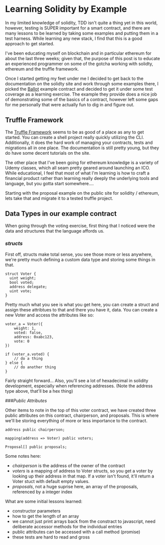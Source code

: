 # Learning Solidity by Example

In my limited knowledge of solidity, TDD isn't quite a thing yet in this world,
however, testing is SUPER important for a smart contract, and there are many
lessons to be learned by taking some examples and putting them in a test
harness. While learning any new stack, I find that this is a good approach to
get started.

I've been educating myself on blockchain and in particular ethereum for about
the last three weeks; given that, the purpose of this post is to educate an
experienced programmer on some of the gotcha working with solidty, ethereum and
the truffle framework.

Once I started getting my feet under me I decided to get back to the
documentation on the solidty site and work through some examples there, I picked
the
[Ballot](https://solidity.readthedocs.io/en/develop/solidity-by-example.html#voting)
example contract and decided to get it under some test coverage as a learning
exercise. The example they provide does a nice job of demonstrating some of the
basics of a contract, however left some gaps for me personally that were
actually fun to dig in and figure out.

## Truffle Framework

The [Truffle Framework](http://truffleframework.com/) seems to be as good of a
place as any to get started. You can create a shell project really quickly
utilizing the CLI.  Additionally, it does the hard work of managing your
contracts, tests and migrations all in one place. The documentation is still
pretty young, but they do have some decent tutorials on the site.

The other place that I've been going for ethereum knowledge is a variety of
Udemy classes, which all seam pretty geared around launching an ICO. While
educational, I feel that most of what I'm learning is how to craft a financial
product rather than learning really deeply the underlying tools and language,
but you gotta start somewhere....

Starting with the proposal example on the public site for solidity / ethereum,
lets take that and migrate it to a tested truffle project.

## Data Types in our example contract

When going through the voting exercise, first thing that I noticed were the data
and structures that the language affords us.

### _structs_

First off, structs make total sense, you see those more or less anywhere, we're
pretty much defining a custom data type and storing some things in that.

```
struct Voter {
  uint weight;
  bool voted;
  address delegate;
  uint vote;
}
```
Pretty much what you see is what you get here, you can create a struct and
assign these attribtues to that and there you have it, data. You can create a
new Voter and access the attributes like so:
```
voter_a = Voter({
    weight: 1,
    voted: false,
    address: 0xabc123,
    vote: 0
})

if (voter_a.voted) {
    // do a thing
} else {
    // do another thing
}
```
Fairly straight forward... Also, you'll see a lot of hexadecimal in solidity
development, especially when referencing addresses. (Note the address type above,
that'll be a hex thing)

###_Public Attributes_

Other items to note in the top of this voter contract, we have created three
public attributes on this contract, chairperson, and proposals. This is where
we'll be storing everything of more or less importance to the contract.
```
address public chairperson;

mapping(address => Voter) public voters;

Proposal[] public proposals;
```
Some notes here:
* _chairperson_ is the address of the owner of the contract
* _voters_ is a mapping of address to Voter structs, so you get a voter by looking
  up their address in that map. If a voter isn't found, it'll return a Voter
  stuct with default empty values.
* _proposals_, not a huge suprise here, an array of the proposals, referenced by
  a integer index





What are some initial lessons learned:
* constructor parameters
* how to get the length of an array
* we cannot just print arrays back from the constract to javascript, need
  deliberate accessor methods for the individual entries
* public attributes can be accessed with a call method (promise)
* these tests are hard to read and gross
